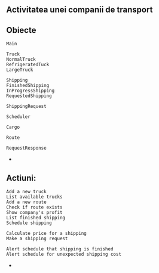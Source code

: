 Activitatea unei companii de transport
--
Obiecte
 -
    Main
 
    Truck
    NormalTruck
    RefrigeratedTuck
    LargeTruck
    
    Shipping
    FinishedShipping
    InProgressShipping
    RequestedShipping
    
    ShippingRequest
    
    Scheduler
    
    Cargo
    
    Route
    
    RequestResponse
    
 -

Actiuni:
 -
    Add a new truck
    List available trucks
    Add a new route
    Check if route exists
    Show company's profit
    List finished shipping
    Schedule shipping
    
    Calculate price for a shipping
    Make a shipping request
    
    Alert schedule that shipping is finished
    Alert schedule for unexpected shipping cost
 -
